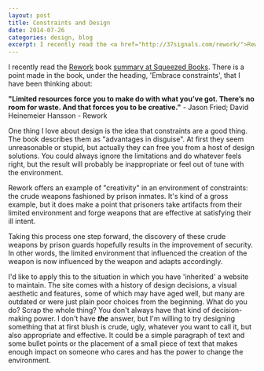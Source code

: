 ```yaml
---
layout: post
title: Constraints and Design
date: 2014-07-26
categories: design, blog
excerpt: I recently read the <a href="http://37signals.com/rework/">Rework</a> book <a href="http://www.squeezedbooks.com/articles/rework.html">summary at Squeezed Books</a>. There is a point made in the book, under the heading, 'Embrace constraints', that I have been thinking about...
---
```

<p>I recently read the <a href="http://37signals.com/rework/">Rework</a> book <a href="http://www.squeezedbooks.com/articles/rework.html">summary at Squeezed Books</a>. There is a point made in the book, under the heading, 'Embrace constraints', that I have been thinking about: </p>
<p><strong>"Limited resources force you to make do with what you’ve got. There’s no room for waste. And that forces you to be creative."</strong> - Jason Fried; David Heinemeier Hansson - Rework</p>
<p>One thing I love about design is the idea that constraints are a good thing. The book describes them as "advantages in disguise". At first they seem unreasonable or stupid, but actually they can free you from a host of design solutions. You could always ignore the limitations and do whatever feels right, but the result will probably be inappropriate or feel out of tune with the environment.</p>
<p>Rework offers an example of "creativity" in an environment of constraints: the crude weapons fashioned by prison inmates. It's kind of a gross example, but it does make a point that prisoners take artifacts from their limited environment and forge weapons that are effective at satisfying their ill intent. </p>
<p>Taking this process one step forward, the discovery of these crude weapons by prison guards hopefully results in the improvement of security. In other words, the limited environment that influenced the creation of the weapon is now influenced by the weapon and adapts accordingly.</p>
<p>I'd like to apply this to the situation in which you have 'inherited' a website to maintain. The site comes with a history of design decisions, a visual aesthetic and features, some of which may have aged well, but many are outdated or were just plain poor choices from the beginning. What do you do? Scrap the whole thing? You don't always have that kind of decision-making power. I don't have <strong><i>the</i></strong> answer, but I'm willing to try designing something that at first blush is crude, ugly, whatever you want to call it, but also appropriate and effective. It could be a simple paragraph of text and some bullet points or the placement of a small piece of text that makes enough impact on someone who cares and has the power to change the environment.</p>
